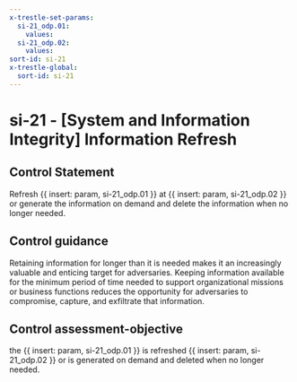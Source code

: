 ```yaml
---
x-trestle-set-params:
  si-21_odp.01:
    values:
  si-21_odp.02:
    values:
sort-id: si-21
x-trestle-global:
  sort-id: si-21
---
```


# si-21 - \[System and Information Integrity\] Information Refresh

## Control Statement

Refresh {{ insert: param, si-21_odp.01 }} at {{ insert: param, si-21_odp.02 }} or generate the information on demand and delete the information when no longer needed.

## Control guidance

Retaining information for longer than it is needed makes it an increasingly valuable and enticing target for adversaries. Keeping information available for the minimum period of time needed to support organizational missions or business functions reduces the opportunity for adversaries to compromise, capture, and exfiltrate that information.

## Control assessment-objective

the {{ insert: param, si-21_odp.01 }} is refreshed {{ insert: param, si-21_odp.02 }} or is generated on demand and deleted when no longer needed.
